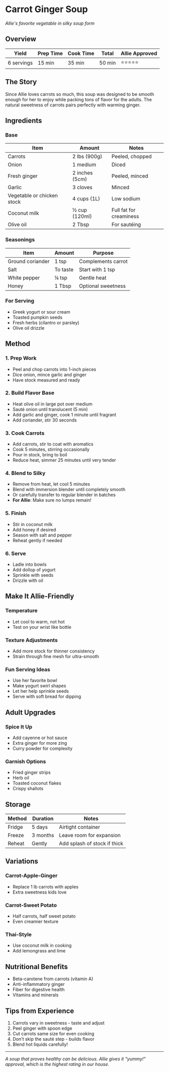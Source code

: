 # Carrot Ginger Soup
*Allie's favorite vegetable in silky soup form*

## Overview
| Yield | Prep Time | Cook Time | Total | Allie Approved |
|---|---|---|---|---|
| 6 servings | 15 min | 35 min | 50 min | ⭐⭐⭐⭐⭐ |

## The Story
Since Allie loves carrots so much, this soup was designed to be smooth enough for her to enjoy while packing tons of flavor for the adults. The natural sweetness of carrots pairs perfectly with warming ginger.

## Ingredients

### Base
| Item | Amount | Notes |
|------|--------|-------|
| Carrots | 2 lbs (900g) | Peeled, chopped |
| Onion | 1 medium | Diced |
| Fresh ginger | 2 inches (5cm) | Peeled, minced |
| Garlic | 3 cloves | Minced |
| Vegetable or chicken stock | 4 cups (1L) | Low sodium |
| Coconut milk | ½ cup (120ml) | Full fat for creaminess |
| Olive oil | 2 Tbsp | For sautéing |

### Seasonings
| Item | Amount | Purpose |
|------|--------|---------|
| Ground coriander | 1 tsp | Complements carrot |
| Salt | To taste | Start with 1 tsp |
| White pepper | ¼ tsp | Gentle heat |
| Honey | 1 Tbsp | Optional sweetness |

### For Serving
- Greek yogurt or sour cream
- Toasted pumpkin seeds
- Fresh herbs (cilantro or parsley)
- Olive oil drizzle

## Method

### 1. Prep Work
- Peel and chop carrots into 1-inch pieces
- Dice onion, mince garlic and ginger
- Have stock measured and ready

### 2. Build Flavor Base
- Heat olive oil in large pot over medium
- Sauté onion until translucent (5 min)
- Add garlic and ginger, cook 1 minute until fragrant
- Add coriander, stir 30 seconds

### 3. Cook Carrots
- Add carrots, stir to coat with aromatics
- Cook 5 minutes, stirring occasionally
- Pour in stock, bring to boil
- Reduce heat, simmer 25 minutes until very tender

### 4. Blend to Silky
- Remove from heat, let cool 5 minutes
- Blend with immersion blender until completely smooth
- Or carefully transfer to regular blender in batches
- **For Allie**: Make sure no lumps remain!

### 5. Finish
- Stir in coconut milk
- Add honey if desired
- Season with salt and pepper
- Reheat gently if needed

### 6. Serve
- Ladle into bowls
- Add dollop of yogurt
- Sprinkle with seeds
- Drizzle with oil

## Make It Allie-Friendly

### Temperature
- Let cool to warm, not hot
- Test on your wrist like bottle

### Texture Adjustments
- Add more stock for thinner consistency
- Strain through fine mesh for ultra-smooth

### Fun Serving Ideas
- Use her favorite bowl
- Make yogurt swirl shapes
- Let her help sprinkle seeds
- Serve with soft bread for dipping

## Adult Upgrades

### Spice It Up
- Add cayenne or hot sauce
- Extra ginger for more zing
- Curry powder for complexity

### Garnish Options
- Fried ginger strips
- Herb oil
- Toasted coconut flakes
- Crispy shallots

## Storage

| Method | Duration | Notes |
|--------|----------|-------|
| Fridge | 5 days | Airtight container |
| Freeze | 3 months | Leave room for expansion |
| Reheat | Gently | Add splash of stock if thick |

## Variations

### Carrot-Apple-Ginger
- Replace 1 lb carrots with apples
- Extra sweetness kids love

### Carrot-Sweet Potato
- Half carrots, half sweet potato
- Even creamier texture

### Thai-Style
- Use coconut milk in cooking
- Add lemongrass and lime

## Nutritional Benefits
- Beta-carotene from carrots (vitamin A)
- Anti-inflammatory ginger
- Fiber for digestive health
- Vitamins and minerals

## Tips from Experience
1. Carrots vary in sweetness - taste and adjust
2. Peel ginger with spoon edge
3. Cut carrots same size for even cooking
4. Don't skip the sauté step - builds flavor
5. Blend hot liquids carefully!

---

*A soup that proves healthy can be delicious. Allie gives it "yummy!" approval, which is the highest rating in our house.*